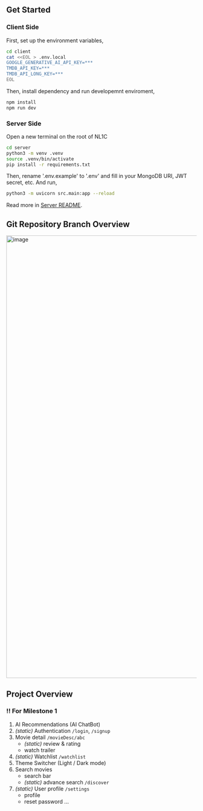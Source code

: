 ## Get Started
### Client Side
First, set up the environment variables,
```bash
cd client
cat <<EOL > .env.local
GOOGLE_GENERATIVE_AI_API_KEY=***
TMDB_API_KEY=***
TMDB_API_LONG_KEY=***
EOL
```
Then, install dependency and run developemnt enviroment,
```bash
npm install
npm run dev
```
### Server Side
Open a new terminal on the root of NL1C
```bash
cd server
python3 -m venv .venv
source .venv/bin/activate
pip install -r requirements.txt
```
Then, rename '.env.example' to '.env' and fill in your MongoDB URI, JWT secret, etc. And run,
```bash
python3 -m uvicorn src.main:app --reload
```

Read more in <a href="https://github.cs.adelaide.edu.au/MCI-Project-2025/NL1C/tree/feature/user_profile/server">Server README</a>.

## Git Repository Branch Overview
<img width="1170" alt="image" src="https://github.cs.adelaide.edu.au/MCI-Project-2025/NL1C/assets/4653/93e29bbb-bd04-4748-8495-28f7142fd63a">

## Project Overview
### ‼️ For Milestone 1
1. AI Recommendations (AI ChatBot)
2. *(static)* Authentication `/login`, `/signup` 
3. Movie detail `/movieDesc/abc` 
    - *(static)* review & rating 
    - watch trailer
4. *(static)* Watchlist `/watchlist` 
5. Theme Switcher (Light / Dark mode)
6. Search movies
    - search bar
    - *(static)* advance search `/discover` 
7. *(static)* User profile `/settings`  
    - profile
    - reset password
...
